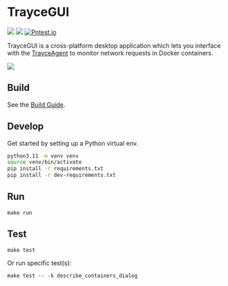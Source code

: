 # TrayceGUI
![](https://img.shields.io/badge/python-3.11-blue) ![](https://img.shields.io/badge/Qt-6-blue) [![Pntest.io](https://img.shields.io/badge/Website-orange)](https://trayce.dev/)

TrayceGUI is a cross-platform desktop application which lets you interface with the [TrayceAgent](https://github.com/evanrolfe/trayce_agent/) to monitor network requests in Docker containers.

![](https://github.com/evanrolfe/trayce_gui/blob/main/screenshot.jpg)

## Build

See the [Build Guide](https://github.com/evanrolfe/trayce_gui/blob/main/BUILD.md).

## Develop

Get started by setting up a Python virtual env.
```bash
python3.11 -m venv venv
source venv/bin/activate
pip install -r requirements.txt
pip install -r dev-requirements.txt
```

## Run
```
make run
```

## Test
```
make test
```
Or run specific test(s):
```
make test -- -k describe_containers_dialog
```
